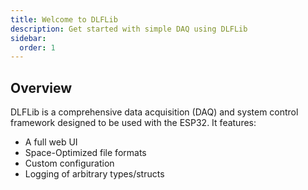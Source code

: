 ```yaml
---
title: Welcome to DLFLib
description: Get started with simple DAQ using DLFLib
sidebar:
  order: 1
---
```

## Overview
DLFLib is a comprehensive data acquisition (DAQ) and system control framework designed to be used with the ESP32. It features:
- A full web UI
- Space-Optimized file formats
- Custom configuration
- Logging of arbitrary types/structs